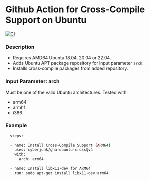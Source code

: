 # Github Action for Cross-Compile Support on Ubuntu

[![CI](https://github.com/cyberjunk/gha-ubuntu-cross/actions/workflows/main.yml/badge.svg)](https://github.com/cyberjunk/gha-ubuntu-cross/actions/workflows/main.yml)

### Description

* Requires AMD64 Ubuntu 18.04, 20.04 or 22.04.
* Adds Ubuntu APT package repository for input parameter `arch`.
* Installs cross-compile packages from added repository.

### Input Parameter: arch

Must be one of the valid Ubuntu architectures. Tested with:

* arm64
* armhf
* i386

### Example
 
```bash
  steps:
  
  - name: Install Cross-Compile Support (ARM64)
    uses: cyberjunk/gha-ubuntu-cross@v4
    with:
      arch: arm64
      
  - name: Install libx11-dev for ARM64
    run: sudo apt-get install libx11-dev:arm64
    
```
